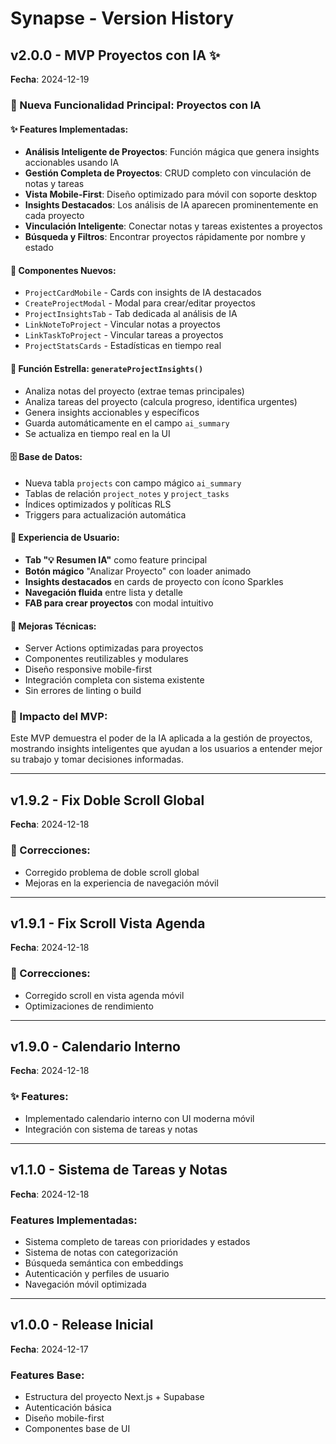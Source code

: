 # Synapse - Version History

## v2.0.0 - MVP Proyectos con IA ✨
**Fecha**: 2024-12-19

### 🎉 Nueva Funcionalidad Principal: Proyectos con IA

#### ✨ Features Implementadas:
- **Análisis Inteligente de Proyectos**: Función mágica que genera insights accionables usando IA
- **Gestión Completa de Proyectos**: CRUD completo con vinculación de notas y tareas
- **Vista Mobile-First**: Diseño optimizado para móvil con soporte desktop
- **Insights Destacados**: Los análisis de IA aparecen prominentemente en cada proyecto
- **Vinculación Inteligente**: Conectar notas y tareas existentes a proyectos
- **Búsqueda y Filtros**: Encontrar proyectos rápidamente por nombre y estado

#### 🎯 Componentes Nuevos:
- `ProjectCardMobile` - Cards con insights de IA destacados
- `CreateProjectModal` - Modal para crear/editar proyectos
- `ProjectInsightsTab` - Tab dedicada al análisis de IA
- `LinkNoteToProject` - Vincular notas a proyectos
- `LinkTaskToProject` - Vincular tareas a proyectos
- `ProjectStatsCards` - Estadísticas en tiempo real

#### 🧠 Función Estrella: `generateProjectInsights()`
- Analiza notas del proyecto (extrae temas principales)
- Analiza tareas del proyecto (calcula progreso, identifica urgentes)
- Genera insights accionables y específicos
- Guarda automáticamente en el campo `ai_summary`
- Se actualiza en tiempo real en la UI

#### 🗄️ Base de Datos:
- Nueva tabla `projects` con campo mágico `ai_summary`
- Tablas de relación `project_notes` y `project_tasks`
- Índices optimizados y políticas RLS
- Triggers para actualización automática

#### 📱 Experiencia de Usuario:
- **Tab "💡 Resumen IA"** como feature principal
- **Botón mágico** "Analizar Proyecto" con loader animado
- **Insights destacados** en cards de proyecto con ícono Sparkles
- **Navegación fluida** entre lista y detalle
- **FAB para crear proyectos** con modal intuitivo

#### 🔧 Mejoras Técnicas:
- Server Actions optimizadas para proyectos
- Componentes reutilizables y modulares
- Diseño responsive mobile-first
- Integración completa con sistema existente
- Sin errores de linting o build

### 🎯 Impacto del MVP:
Este MVP demuestra el poder de la IA aplicada a la gestión de proyectos, mostrando insights inteligentes que ayudan a los usuarios a entender mejor su trabajo y tomar decisiones informadas.

---

## v1.9.2 - Fix Doble Scroll Global
**Fecha**: 2024-12-18

### 🐛 Correcciones:
- Corregido problema de doble scroll global
- Mejoras en la experiencia de navegación móvil

---

## v1.9.1 - Fix Scroll Vista Agenda
**Fecha**: 2024-12-18

### 🐛 Correcciones:
- Corregido scroll en vista agenda móvil
- Optimizaciones de rendimiento

---

## v1.9.0 - Calendario Interno
**Fecha**: 2024-12-18

### ✨ Features:
- Implementado calendario interno con UI moderna móvil
- Integración con sistema de tareas y notas

---

## v1.1.0 - Sistema de Tareas y Notas
**Fecha**: 2024-12-18

### Features Implementadas:
- Sistema completo de tareas con prioridades y estados
- Sistema de notas con categorización
- Búsqueda semántica con embeddings
- Autenticación y perfiles de usuario
- Navegación móvil optimizada

---

## v1.0.0 - Release Inicial
**Fecha**: 2024-12-17

### Features Base:
- Estructura del proyecto Next.js + Supabase
- Autenticación básica
- Diseño mobile-first
- Componentes base de UI
